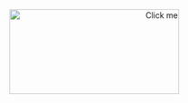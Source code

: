 <div align="right" style="display: inline-block;">
  <a href="https://github.com/cikle" target="_blank">
    <img src="https://github.com/Cikle/Cikle/assets/110893288/298ae375-4128-4f2a-a63e-2496c1ee1fb1" alt="Click me" style="width: 300px; height: 150px;">
  </a>
</div>
